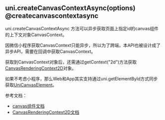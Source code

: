 ## uni.createCanvasContextAsync(options) @createcanvascontextasync

<!-- UTSAPIJSON.c.description -->

uni.createCanvasContextAsync 方法可以异步获取页面上指定id的canvas组件的上下文对象CanvasContext。

因微信小程序获取CanvasContext只能异步，所以为了跨端，本API也被设计成了异步API，需要在回调中获取CanvasContext。

获取到CanvasContext对象后，还需通过getContext("2d")方法获取[CanvasRenderingContext2D](../dom/canvasrenderingcontext2d.md)对象。

如果不考虑小程序，那么Web和App其实支持通过uni.getElementById方式同步获取[UniCanvasElement](../dom/unicanvaselement.md)。

参考文档：
- [canvas组件文档](../component/canvas.md)
- [CanvasRenderingContext2D文档](../dom/canvasrenderingcontext2d.md)

<!-- UTSAPIJSON.createCanvasContextAsync.compatibility -->

<!-- UTSAPIJSON.createCanvasContextAsync.param -->

<!-- UTSAPIJSON.createCanvasContextAsync.returnValue -->

<!-- UTSAPIJSON.createCanvasContextAsync.example -->

<!-- UTSAPIJSON.createCanvasContextAsync.tutorial -->

<!-- UTSAPIJSON.general_type.name -->

<!-- UTSAPIJSON.general_type.param -->

